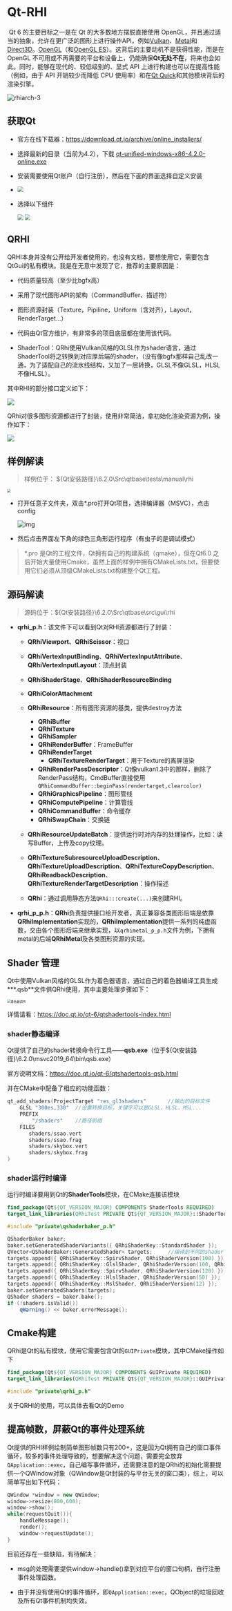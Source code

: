 # Qt-RHI

​	Qt 6 的主要目标之一是在 Qt 的大多数地方摆脱直接使用 OpenGL，并且通过适当的抽象，允许在更广泛的图形上进行操作API，例如[Vulkan](https://www.khronos.org/vulkan/)、[Metal](https://developer.apple.com/metal/)和[Direct3D](https://docs.microsoft.com/en-us/windows/win32/direct3d)。[OpenGL](https://www.khronos.org/opengl/)（和[OpenGL ES](https://www.khronos.org/opengles/)）。这背后的主要动机不是获得性能，而是在 OpenGL 不可用或不再需要的平台和设备上，仍能确保**Qt无处不在**，将来也会如此。同时，能够在现代的、较低级别的、显式 API 上进行构建也可以在提高性能（例如，由于 API 开销较少而降低 CPU 使用率）和在[Qt Quick](https://doc.qt.io/qt-5/qtquick-index.html#)和其他模块背后的渲染引擎。

![rhiarch-3](https://www.qt.io/hs-fs/hubfs/rhiarch-3.png?width=800&name=rhiarch-3.png)

## 获取Qt 

- 官方在线下载器：https://download.qt.io/archive/online_installers/

- 选择最新的目录（当前为4.2），下载 [qt-unified-windows-x86-4.2.0-online.exe](https://download.qt.io/archive/online_installers/4.2/qt-unified-windows-x86-4.2.0-online.exe)

- 安装需要使用Qt账户（自行注册），然后在下面的界面选择自定义安装

- <img src="src/0.png" style="zoom: 80%;" />

- 选择以下组件

  <img src="src/1.png" style="zoom:80%;" />

  <img src="src/2.png" style="zoom:80%;" />



## QRHI

QRHI本身并没有公开给开发者使用的，也没有文档，要想使用它，需要包含QtGui的私有模块。我是在无意中发现了它，推荐的主要原因是：

- 代码质量较高（至少比bgfx高）

- 采用了现代图形API的架构（CommandBuffer、描述符）

- 图形资源封装（Texture，Pipiline，Uniform（含对齐），Layout，RenderTarget...）

- 代码由Qt官方维护，有非常多的项目底层都在使用该代码。

- ShaderTool：QRhi使用Vulkan风格的GLSL作为shader语言，通过ShaderTool将之转换到对应厚后端的shader，（没有像bgfx那样自己乱改一通，为了适配自己的流水线结构，又加了一层转换，GLSL不像GLSL，HLSL不像HLSL）。


其中RHI的部分接口定义如下：

![](src/3.png)

QRhi对很多图形资源都进行了封装，使用非常简洁，拿初始化渲染资源为例，操作如下：

![](src/4.png)

## 样例解读

> 样例位于： ${Qt安装路径}\6.2.0\Src\qtbase\tests\manual\rhi

<img src="src/5.png" style="zoom:50%;" />

- 打开任意子文件夹，双击*.pro打开Qt项目，选择编译器（MSVC），点击config

  ![img](src/6.png)

- 然后点击界面左下角的绿色三角形运行程序（有虫子的是调试模式）

> *.pro 是Qt的工程文件，Qt拥有自己的构建系统（qmake），但在Qt6.0 之后开始大量使用Cmake，虽然上面的样例中拥有CMakeLists.txt，但要使用它们必须从顶级CMakeLists.txt构建整个Qt工程。

## 源码解读

> 源码位于：${Qt安装路径}\6.2.0\Src\qtbase\src\gui\rhi

- **qrhi_p.h**：该文件下可以看到Qt对RHI资源都进行了封装：

  - **QRhiViewport**、**QRhiScissor**：视口

  - **QRhiVertexInputBinding**、**QRhiVertexInputAttribute**、**QRhiVertexInputLayout**：顶点封装

  - **QRhiShaderStage**、**QRhiShaderResourceBinding**

  - **QRhiColorAttachment**

  - **QRhiResource**：所有图形资源的基类，提供destroy方法

    - **QRhiBuffer**
    - **QRhiTexture**
    - **QRhiSampler**
    - **QRhiRenderBuffer**：FrameBuffer
    - **QRhiRenderTarget**
      - **QRhiTextureRenderTarget**：用于Texture的离屏渲染
    - **QRhiRenderPassDescriptor**：Qt像vulkan1.3中的那样，删除了RenderPass结构，CmdBuffer直接使用`QRhiCommandBuffer::beginPass(rendertarget,clearcolor)`
    - **QRhiGraphicsPipeline**：图形管线
    - **QRhiComputePipeline**：计算管线
    - **QRhiCommandBuffer**：命令缓存
    - **QRhiSwapChain**：交换链

  - **QRhiResourceUpdateBatch**：提供运行时对内存的处理操作，比如：读写Buffer，上传及copy纹理。

  - **QRhiTextureSubresourceUploadDescription**、**QRhiTextureUploadDescription**、**QRhiTextureCopyDescription**、**QRhiReadbackDescription**、**QRhiTextureRenderTargetDescription**：操作描述

  - **QRhi**：通过调用静态方法`QRhi:::create(...)`来创建RHI。

    

- **qrhi_p_p.h**：**QRhi**负责提供接口给开发者，真正兼容各类图形后端是依靠**QRhiImplementation**实现的，**QRhiImplementation**提供一系列的纯虚函数，交由各个图形后端来继承实现，以`qrhimetal_p_p.h`文件为例，下拥有metal的后端**QRhiMetal**及各类图形资源的实现。

## Shader 管理

Qt中使用Vulkan风格的GLSL作为着色器语言，通过自己的着色器编译工具生成***.qsb**文件供QRhi使用，其中主要处理步骤如下：

<img src="https://www.qt.io/hs-fs/hubfs/shaderconditioning.png?width=1280&name=shaderconditioning.png" alt="着色器调节" style="zoom:50%;" />

详情请看：https://doc.qt.io/qt-6/qtshadertools-index.html

### shader静态编译

Qt提供了自己的shader转换命令行工具——**qsb.exe**（位于${Qt安装路径}\6.2.0\msvc2019_64\bin\qsb.exe）

官方说明文档：https://doc.qt.io/qt-6/qtshadertools-qsb.html

并在CMake中配备了相应的功能函数：

```C++
qt_add_shaders(ProjectTarget "res_gl3shaders"		//输出的目标文件
    GLSL "300es,330"  //设置转换目标，关键字可以是GLSL、HLSL、MSL...
    PREFIX
        "/shaders"	  //路径前缀
    FILES
       shaders/ssao.vert
       shaders/ssao.frag
       shaders/skybox.vert
       shaders/skybox.frag
)
```

### shader运行时编译

运行时编译要用到Qt的**ShaderTools**模块，在CMake连接该模块

```cmake
find_package(Qt${QT_VERSION_MAJOR} COMPONENTS ShaderTools REQUIRED)
target_link_libraries(QRhiTest PRIVATE Qt${QT_VERSION_MAJOR}::ShaderToolsPrivate)
```

```c++
#include "private\qshaderbaker_p.h"
```

```c++
QShaderBaker baker;
baker.setGeneratedShaderVariants({ QRhiShaderKey::StandardShader });
QVector<QShaderBaker::GeneratedShader> targets;		//编译到不同的shader
targets.append({ QRhiShaderKey::SpirvShader, QRhiShaderVersion(100) });
targets.append({ QRhiShaderKey::GlslShader, QRhiShaderVersion(100, QRhiShaderVersion::GlslEs) });
targets.append({ QRhiShaderKey::SpirvShader, QRhiShaderVersion(120) });
targets.append({ QRhiShaderKey::HlslShader, QRhiShaderVersion(50) });
targets.append({ QRhiShaderKey::MslShader, QRhiShaderVersion(12) });
baker.setGeneratedShaders(targets);
QShader shaders = baker.bake();
if (!shaders.isValid())
    qWarning() << baker.errorMessage();
```

## Cmake构建

QRhi是Qt的私有模块，使用它需要包含Qt的`GUIPrivate`模块，其中CMake操作如下

```cmake
find_package(Qt${QT_VERSION_MAJOR} COMPONENTS GUIPrivate REQUIRED)
target_link_libraries(QRhiTest PRIVATE Qt${QT_VERSION_MAJOR}::GUIPrivate)
```

```c++
#include "private\qrhi_p.h"
```

关于QRHI的使用，可以具体去看Qt的Demo



## 提高帧数，屏蔽Qt的事件处理系统

Qt提供的RHI样例绘制简单图形帧数只有200+，这是因为Qt拥有自己的窗口事件循环，较多的事件处理导致的，想要解决这个问题，需要完全放弃`QApplication::exec`，自己编写事件循环，还需要注意的是QRhi的初始化需要提供一个QWindow对象（QWindow是Qt封装的与平台无关的窗口类），综上，可以简单写出如下代码：

```c++
QWindow *window = new QWindow;
window->resize(800,600);
window->show();
while(requestQuit()){
	handleMessage();
	render();
	window->requestUpdate();	
}
```

目前还存在一些缺陷，有待解决：

- msg的处理需要提供window->handle()拿到对应平台的窗口句柄，自行注册事件处理函数。

- 由于并没有使用Qt的事件循环，即`QApplication::exec`，QObject的垃圾回收及所有Qt事件机制均失效。

  

